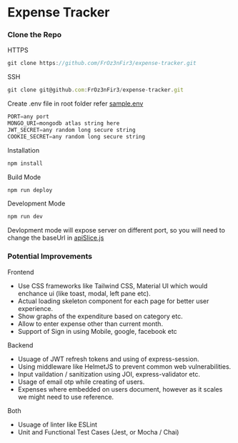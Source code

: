# Expense Tracker

### Clone the Repo
HTTPS
```js
git clone https://github.com/FrOz3nFir3/expense-tracker.git
```

SSH
```js
git clone git@github.com:FrOz3nFir3/expense-tracker.git
```

Create .env file in root folder refer [sample.env](https://github.com/FrOz3nFir3/expense-tracker/blob/main/sample.env)
```js
PORT=any port
MONGO_URI=mongodb atlas string here
JWT_SECRET=any random long secure string
COOKIE_SECRET=any random long secure string
```

Installation
```js
npm install
```

Build Mode
```js
npm run deploy
```

Development Mode
```js
npm run dev
```
Devlopment mode will expose server on different port, so you will need to change the baseUrl in [apiSlice.js](https://github.com/FrOz3nFir3/expense-tracker/blob/main/client/src/slice/apiSlice.js)

### Potential Improvements
Frontend
* Use CSS frameworks like Tailwind CSS, Material UI  which would enchance ui (like toast, modal, left pane etc).
* Actual loading skeleton component for each page for better user experience.
* Show graphs of the expenditure based on category etc.
* Allow to enter expense other than current month.
* Support of Sign in using Mobile, google, facebook etc

Backend
* Usuage of JWT refresh tokens and using of express-session.
* Using middleware like HelmetJS to prevent common web vulnerabilities.
* Input vaildation / sanitization using JOI, express-validator etc.
* Usage of email otp while creating of users.
* Expenses where embedded on users document, however as it scales we might need to use reference.

Both
* Usuage of linter like ESLint
* Unit and Functional Test Cases (Jest, or Mocha / Chai)